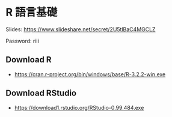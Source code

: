 # R 語言基礎

Slides:
https://www.slideshare.net/secret/2U5tlBaC4MGCLZ

Password:
riii

## Download R
- https://cran.r-project.org/bin/windows/base/R-3.2.2-win.exe

## Download RStudio
- https://download1.rstudio.org/RStudio-0.99.484.exe
